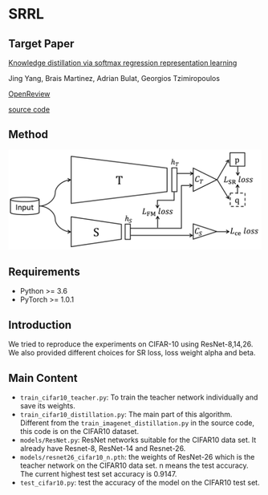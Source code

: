 # SRRL
## Target Paper
[Knowledge distillation via softmax regression representation learning](https://openreview.net/pdf?id=ZzwDy_wiWv)

Jing Yang, Brais Martinez, Adrian Bulat, Georgios Tzimiropoulos

[OpenReview](https://openreview.net/forum?id=ZzwDy_wiWv)

[source code](https://github.com/jingyang2017/KD_SRRL)

## Method
<div align="center">
    <img src="overview.png" width="600px"</img> 
</div> 

## Requirements
- Python >= 3.6
- PyTorch >= 1.0.1

## Introduction

We tried to reproduce the experiments on CIFAR-10 using ResNet-8,14,26. We also provided different choices for SR loss, loss weight alpha and beta.

## Main Content
- `train_cifar10_teacher.py`: To train the teacher network individually and save its weights. 
- `train_cifar10_distillation.py`: The main part of this algorithm. Different from the `train_imagenet_distillation.py` in the source code, this code is on the CIFAR10 dataset.
- `models/ResNet.py`: ResNet networks suitable for the CIFAR10 data set. It already have Resnet-8, ResNet-14 and Resnet-26.
- `models/resnet26_cifar10_n.pth`: the weights of ResNet-26 which is the teacher network on the CIFAR10 data set. n means the test accuracy. The current highest test set accuracy is 0.9147.
- `test_cifar10.py`: test the accuracy of the model on the CIFAR10 test set.
